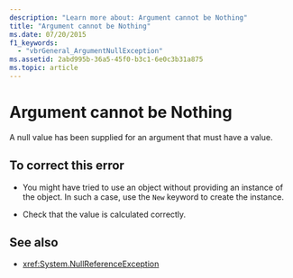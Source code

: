 ```yaml
---
description: "Learn more about: Argument cannot be Nothing"
title: "Argument cannot be Nothing"
ms.date: 07/20/2015
f1_keywords: 
  - "vbrGeneral_ArgumentNullException"
ms.assetid: 2abd995b-36a5-45f0-b3c1-6e0c3b31a875
ms.topic: article
---
```

# Argument cannot be Nothing

A null value has been supplied for an argument that must have a value.  
  
## To correct this error  
  
- You might have tried to use an object without providing an instance of the object. In such a case, use the `New` keyword to create the instance.  
  
- Check that the value is calculated correctly.  
  
## See also

- <xref:System.NullReferenceException>
